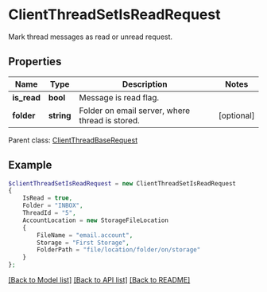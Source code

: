 # ClientThreadSetIsReadRequest

Mark thread messages as read or unread request.

## Properties
Name | Type | Description | Notes
---- | ---- | ----------- | -----
**is_read** | **bool** | Message is read flag. | 
**folder** | **string** | Folder on email server, where thread is stored. | [optional] 

 Parent class: [ClientThreadBaseRequest](ClientThreadBaseRequest.md)


## Example
```php
$clientThreadSetIsReadRequest = new ClientThreadSetIsReadRequest
{
    IsRead = true,
    Folder = "INBOX",
    ThreadId = "5",
    AccountLocation = new StorageFileLocation
    {
        FileName = "email.account",
        Storage = "First Storage",
        FolderPath = "file/location/folder/on/storage"
    }
};
```


[[Back to Model list]](README.md#documentation-for-models) [[Back to API list]](README.md#documentation-for-api-endpoints) [[Back to README]](README.md)

